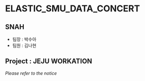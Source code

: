 # ELASTIC_SMU_DATA_CONCERT


## SNAH
* 팀장 : 박수아
* 팀원 : 김나현

## Project : JEJU WORKATION

































*Please refer to the notice*

